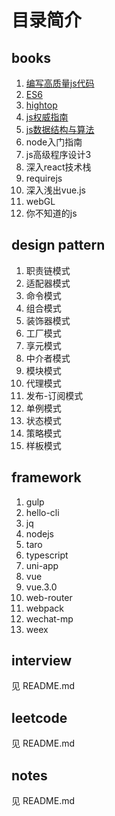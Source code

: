 <!--
 * @Author: shuwang_wu
 * @Date: 2021-05-07 10:31:26
 * @LastEditTime: 2022-04-25 17:22:59
 * @LastEditors: Shuwang_wu
 * @Description: README.md
 * @FilePath: \git\theBlog\js\README.md
-->
# 目录简介

## books

1. [编写高质量js代码](./books/%E7%BC%96%E5%86%99%E9%AB%98%E8%B4%A8%E9%87%8Fjs%E4%BB%A3%E7%A0%81/)
2. [ES6](./books/ES6/README.md)
3. [hightop](./books/hightop/README.md)
4. [js权威指南](./books/js%E6%9D%83%E5%A8%81%E6%8C%87%E5%8D%97/)
5. [js数据结构与算法](./books/js%E6%95%B0%E6%8D%AE%E7%BB%93%E6%9E%84%E4%B8%8E%E7%AE%97%E6%B3%95/)
6. node入门指南
7. js高级程序设计3
8. 深入react技术栈
9. requirejs
10. 深入浅出vue.js
11. webGL
12. 你不知道的js

## design pattern

1. 职责链模式
2. 适配器模式
3. 命令模式
4. 组合模式
5. 装饰器模式
6. 工厂模式
7. 享元模式
8. 中介者模式
9. 模块模式
10. 代理模式
11. 发布-订阅模式
12. 单例模式
13. 状态模式
14. 策略模式
15. 样板模式

## framework

1. gulp
2. hello-cli
3. jq
4. nodejs
5. taro
6. typescript
7. uni-app
8. vue
9. vue.3.0
10. web-router
11. webpack
12. wechat-mp
13. weex

## interview

见 README.md

## leetcode

见 README.md

## notes

见 README.md
